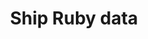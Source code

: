 ---
community-project: true
title: Ship Ruby data
project-url: https://github.com/dwbutler/logstash-logger
logo:
  logofile: ruby.svg
  orientation: vertical
shipping-summary:
  data-source: Ruby code
---
